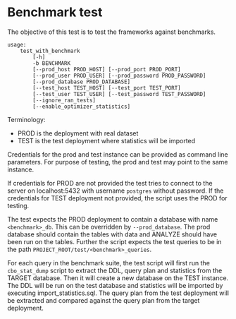 # Benchmark test

The objective of this test is to test the frameworks against benchmarks.

```
usage: 
    test_with_benchmark 
        [-h] 
        -b BENCHMARK 
        [--prod_host PROD_HOST] [--prod_port PROD_PORT] 
        [--prod_user PROD_USER] [--prod_password PROD_PASSWORD] 
        [--prod_database PROD_DATABASE] 
        [--test_host TEST_HOST] [--test_port TEST_PORT] 
        [--test_user TEST_USER] [--test_password TEST_PASSWORD]
        [--ignore_ran_tests] 
        [--enable_optimizer_statistics]
```

Terminology: 
* PROD is the deployment with real dataset
* TEST is the test deployment where statistics will be imported

Credentials for the prod and test instance can be provided as command line 
parameters. For purpose of testing, the prod and test may point to the same 
instance.

If credentials for PROD are not provided the test tries to connect to the 
server on localhost:5432 with username `postgres` without password. If the 
credentials for TEST deployment not provided, the script uses the PROD for 
testing.

The test expects the PROD deployment to contain a database with name 
`<benchmark>_db`. This can be overridden by `--prod_database`. The prod 
database should contain the tables with data and ANALYZE should have been run on 
the tables. Further the script expects the test queries to be in the path 
`PROJECT_ROOT/test/<benchmark>_queries`.

For each query in the benchmark suite, the test script will first run the 
`cbo_stat_dump` script to extract the DDL, query plan and 
statistics from the TARGET database. Then it will create a new database 
on the TEST instance. The DDL will be run on the test database and statistics 
will be imported by executing import_statistics.sql. The query plan from the test 
deployment will be extracted and compared against the query plan from the target 
deployment.
